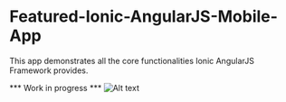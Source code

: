 Featured-Ionic-AngularJS-Mobile-App
===================================

This app demonstrates all the core functionalities Ionic AngularJS Framework provides.

*** Work in progress ***
![Alt text](http://38.media.tumblr.com/f00b449e39f27bd64703592133f52be5/tumblr_mq2sg0675O1qbiglgo1_1280.gif "Work in progress")